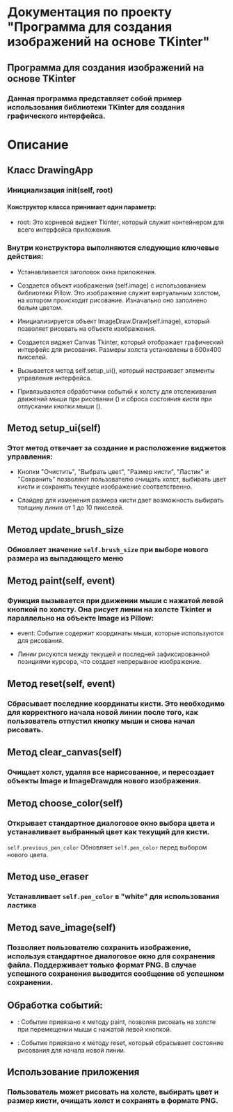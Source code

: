 # Документация по проекту "Программа для создания изображений на основе TKinter"
## Программа для создания изображений на основе TKinter


### Данная программа представляет собой пример использования библиотеки TKinter для создания графического интерфейса.

# Описание

## Класс DrawingApp


### Инициализация __init__(self, root)

#### Конструктор класса принимает один параметр:

- root: Это корневой виджет Tkinter, который служит контейнером для всего интерфейса приложения.



### Внутри конструктора выполняются следующие ключевые действия:

- Устанавливается заголовок окна приложения.

- Создается объект изображения (self.image) с использованием библиотеки Pillow. Это изображение служит виртуальным холстом, на котором происходит рисование. Изначально оно заполнено белым цветом.

- Инициализируется объект ImageDraw.Draw(self.image), который позволяет рисовать на объекте изображения.

- Создается виджет Canvas Tkinter, который отображает графический интерфейс для рисования. Размеры холста установлены в 600x400 пикселей.

- Вызывается метод self.setup_ui(), который настраивает элементы управления интерфейса.

- Привязываются обработчики событий к холсту для отслеживания движений мыши при рисовании () и сброса состояния кисти при отпускании кнопки мыши ().



## Метод setup_ui(self)

### Этот метод отвечает за создание и расположение виджетов управления:

- Кнопки "Очистить", "Выбрать цвет", "Размер кисти", "Ластик" и "Сохранить" позволяют пользователю очищать холст, выбирать цвет кисти и сохранять текущее изображение соответственно.

- Слайдер для изменения размера кисти дает возможность выбирать толщину линии от 1 до 10 пикселей.

## Метод update_brush_size
### Обновляет значение `self.brush_size` при выборе нового размера из выпадающего меню


## Метод paint(self, event)

### Функция вызывается при движении мыши с нажатой левой кнопкой по холсту. Она рисует линии на холсте Tkinter и параллельно на объекте Image из Pillow:

- event: Событие содержит координаты мыши, которые используются для рисования.

- Линии рисуются между текущей и последней зафиксированной позициями курсора, что создает непрерывное изображение.



## Метод reset(self, event)

### Сбрасывает последние координаты кисти. Это необходимо для корректного начала новой линии после того, как пользователь отпустил кнопку мыши и снова начал рисовать.



## Метод clear_canvas(self)

### Очищает холст, удаляя все нарисованное, и пересоздает объекты Image и ImageDrawдля нового изображения.



## Метод choose_color(self)

### Открывает стандартное диалоговое окно выбора цвета и устанавливает выбранный цвет как текущий для кисти.
`self.previous_pen_color` Обновляет `self.pen_color` перед выбором нового цвета.

## Метод use_eraser
### Устанавливает `self.pen_color` в "white" для использования ластика

## Метод save_image(self)

### Позволяет пользователю сохранить изображение, используя стандартное диалоговое окно для сохранения файла. Поддерживает только формат PNG. В случае успешного сохранения выводится сообщение об успешном сохранении.



## Обработка событий:

- : Событие привязано к методу paint, позволяя рисовать на холсте при перемещении мыши с нажатой левой кнопкой.

- : Событие привязано к методу reset, который сбрасывает состояние рисования для начала новой линии.



## Использование приложения

### Пользователь может рисовать на холсте, выбирать цвет и размер кисти, очищать холст и сохранять в формате PNG.